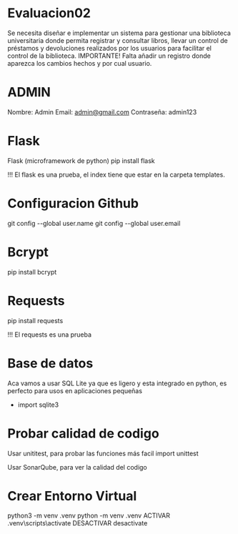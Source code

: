 # Evaluacion02
Se necesita diseñar e implementar un sistema para gestionar una biblioteca universitaria donde permita registrar y consultar libros, llevar un control de préstamos y devoluciones realizados por los usuarios para facilitar el control de la biblioteca.
IMPORTANTE!
Falta añadir un registro donde aparezca los cambios hechos y por cual usuario.

# ADMIN
Nombre: Admin Email: admin@gmail.com Contraseña: admin123

# Flask
Flask (microframework de python)
pip install flask

!!! El flask es una prueba, el index tiene que estar en la carpeta templates. 
# Configuracion Github
 git config --global user.name
 git config --global user.email

# Bcrypt
pip install bcrypt

# Requests
pip install requests

!!! El requests es una prueba

# Base de datos
Aca vamos a usar SQL Lite ya que es ligero y esta integrado en python, es perfecto para usos en aplicaciones pequeñas
- import sqlite3

# Probar calidad de codigo
Usar unititest, para probar las funciones más facil
    import unittest

Usar SonarQube, para ver la calidad del codigo

# Crear Entorno Virtual
python3 -m venv .venv
python -m venv .venv
    ACTIVAR
    .venv\scripts\activate
    DESACTIVAR
    desactivate
